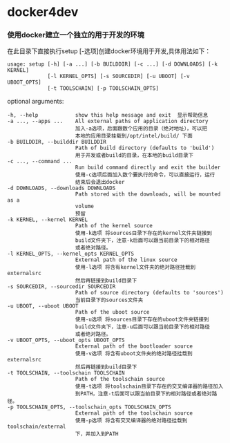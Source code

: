 # docker4dev

### 使用docker建立一个独立的用于开发的环境

在此目录下直接执行setup [-选项]创建docker环境用于开发,具体用法如下：

    usage: setup [-h] [-a ...] [-b BUILDDIR] [-c ...] [-d DOWNLOADS] [-k KERNEL]
                 [-l KERNEL_OPTS] [-s SOURCEDIR] [-u UBOOT] [-v UBOOT_OPTS]
                 [-t TOOLSCHAIN] [-p TOOLSCHAIN_OPTS]

optional arguments:

	-h, --help            show this help message and exit  显示帮助信息
	-a ..., --apps ...    All external paths of application directory 
                          加入-a选项，后面跟数个应用的目录（绝对地址），可以把
                          本地的应用目录挂载到/opt/intel/build/ 下面
	-b BUILDDIR, --builddir BUILDDIR
                          Path of build directory (defaults to 'build')
                          用于开发或者build的目录，在本地的build目录下
	-c ..., --command ...
                          Run build command directly and exit the builder
                          使用-c选项后面加入数个要执行的命令，可以直接运行，运行
                          结束后会退出docker
	-d DOWNLOADS, --downloads DOWNLOADS
                          Path stored with the downloads, will be mounted as a
                          volume
                          预留
	-k KERNEL, --kernel KERNEL
                          Path of the kernel source
                          使用-k选项 将sources目录下存在的kernel文件夹链接到
                          build文件夹下，注意-k后面可以跟当前目录下的相对路径
                          或者绝对路径。
	-l KERNEL_OPTS, --kernel_opts KERNEL_OPTS
                          External path of the linux source
                          使用-l选项 将含有kernel文件夹的绝对路径挂载到externalsrc
                          然后再链接到build目录下
	-s SOURCEDIR, --sourcedir SOURCEDIR
                          Path of source directory (defaults to 'sources')
                          当前目录下的sources文件夹
	-u UBOOT, --uboot UBOOT
                          Path of the uboot source
                          使用-u选项 将sources目录下存在的uboot文件夹链接到
                          build文件夹下，注意-u后面可以跟当前目录下的相对路径
                          或者绝对路径。
	-v UBOOT_OPTS, --uboot_opts UBOOT_OPTS
                          External path of the bootloader source
                          使用-v选项 将含有uboot文件夹的绝对路径挂载到externalsrc
                          然后再链接到build目录下
	-t TOOLSCHAIN, --toolschain TOOLSCHAIN
                          Path of the toolschain source
                          使用-t选项 将toolschain目录下存在的交叉编译器的路径加入
                          到PATH，注意-t后面可以跟当前目录下的相对路径或者绝对路径。
	-p TOOLSCHAIN_OPTS, --toolschain_opts TOOLSCHAIN_OPTS
                          External path of the toolschain source
                          使用-p选项 将含有交叉编译器的绝对路径挂载到toolschain/external
                          下，并加入到PATH
